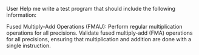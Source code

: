 User
Help me write a test program that should include the following information:

Fused Multiply-Add Operations (FMAU):
Perform regular multiplication operations for all precisions.
Validate fused multiply-add (FMA) operations for all precisions, ensuring that multiplication and addition are done with a single instruction.